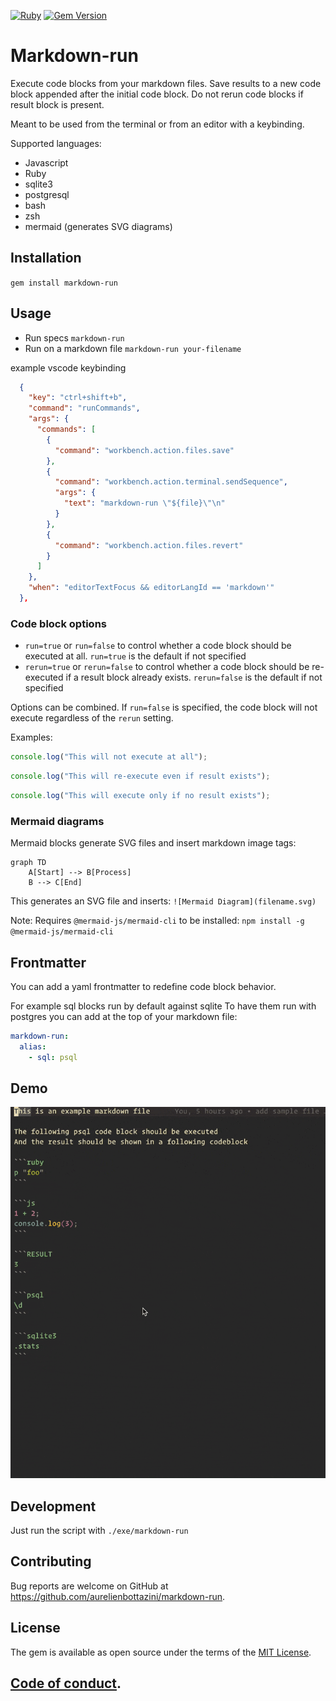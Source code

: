 [![Ruby](https://github.com/aurelienbottazini/markdown-run/actions/workflows/main.yml/badge.svg)](https://github.com/aurelienbottazini/markdown-run/actions/workflows/main.yml) [![Gem Version](https://badge.fury.io/rb/markdown-run.svg)](https://badge.fury.io/rb/markdown-run)

# Markdown-run

Execute code blocks from your markdown files.
Save results to a new code block appended after the initial code block.
Do not rerun code blocks if result block is present.

Meant to be used from the terminal or from an editor with a keybinding.

Supported languages:

- Javascript
- Ruby
- sqlite3
- postgresql
- bash
- zsh
- mermaid (generates SVG diagrams)

## Installation

`gem install markdown-run`

## Usage

- Run specs `markdown-run`
- Run on a markdown file `markdown-run your-filename`

example vscode keybinding

```json
  {
    "key": "ctrl+shift+b",
    "command": "runCommands",
    "args": {
      "commands": [
        {
          "command": "workbench.action.files.save"
        },
        {
          "command": "workbench.action.terminal.sendSequence",
          "args": {
            "text": "markdown-run \"${file}\"\n"
          }
        },
        {
          "command": "workbench.action.files.revert"
        }
      ]
    },
    "when": "editorTextFocus && editorLangId == 'markdown'"
  },
```

### Code block options

- `run=true` or `run=false` to control whether a code block should be executed at all. `run=true` is the default if not specified
- `rerun=true` or `rerun=false` to control whether a code block should be re-executed if a result block already exists. `rerun=false` is the default if not specified

Options can be combined. If `run=false` is specified, the code block will not execute regardless of the `rerun` setting.

Examples:

```js run=false
console.log("This will not execute at all");
```

```js rerun=true
console.log("This will re-execute even if result exists");
```

```js run=true rerun=false
console.log("This will execute only if no result exists");
```

### Mermaid diagrams

Mermaid blocks generate SVG files and insert markdown image tags:

```mermaid
graph TD
    A[Start] --> B[Process]
    B --> C[End]
```

This generates an SVG file and inserts: `![Mermaid Diagram](filename.svg)`

Note: Requires `@mermaid-js/mermaid-cli` to be installed: `npm install -g @mermaid-js/mermaid-cli`

## Frontmatter

You can add a yaml frontmatter to redefine code block behavior.

For example sql blocks run by default against sqlite
To have them run with postgres you can add at the top of your markdown file:

```yaml
markdown-run:
  alias:
    - sql: psql
```

## Demo

![VSCode Usage](docs/markdown-run-vscode.gif)

## Development

Just run the script with `./exe/markdown-run`

## Contributing

Bug reports are welcome on GitHub at https://github.com/aurelienbottazini/markdown-run.

## License

The gem is available as open source under the terms of the [MIT License](https://opensource.org/licenses/MIT).

## [Code of conduct](https://github.com/aurelienbottazini/markdown-run/blob/main/CODE_OF_CONDUCT.md).
